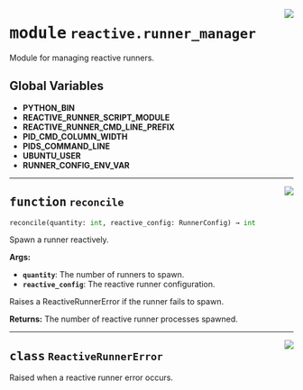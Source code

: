<!-- markdownlint-disable -->

<a href="../src/github_runner_manager/reactive/runner_manager.py#L0"><img align="right" style="float:right;" src="https://img.shields.io/badge/-source-cccccc?style=flat-square"></a>

# <kbd>module</kbd> `reactive.runner_manager`
Module for managing reactive runners. 

**Global Variables**
---------------
- **PYTHON_BIN**
- **REACTIVE_RUNNER_SCRIPT_MODULE**
- **REACTIVE_RUNNER_CMD_LINE_PREFIX**
- **PID_CMD_COLUMN_WIDTH**
- **PIDS_COMMAND_LINE**
- **UBUNTU_USER**
- **RUNNER_CONFIG_ENV_VAR**

---

<a href="../src/github_runner_manager/reactive/runner_manager.py#L41"><img align="right" style="float:right;" src="https://img.shields.io/badge/-source-cccccc?style=flat-square"></a>

## <kbd>function</kbd> `reconcile`

```python
reconcile(quantity: int, reactive_config: RunnerConfig) → int
```

Spawn a runner reactively. 



**Args:**
 
 - <b>`quantity`</b>:  The number of runners to spawn. 
 - <b>`reactive_config`</b>:  The reactive runner configuration. 

Raises a ReactiveRunnerError if the runner fails to spawn. 



**Returns:**
 The number of reactive runner processes spawned. 


---

<a href="../src/github_runner_manager/reactive/runner_manager.py#L36"><img align="right" style="float:right;" src="https://img.shields.io/badge/-source-cccccc?style=flat-square"></a>

## <kbd>class</kbd> `ReactiveRunnerError`
Raised when a reactive runner error occurs. 





